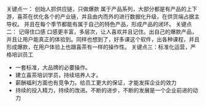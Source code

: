 关键点一： 创始人抓供应链，只做爆款
属于产品系列，大部分都是有产品的上下游，喜茶在优化各个的产业链，并且由内而外的进行数据化升级，在供货端占据主导权。
并且在每个季节都能有属于自己的特色产品，形成产品的闭环。
关键点二： 记得住口感
口感更丰富，多层次，让人喜欢并且记住。出自己的爆款产品，并且让用户能真正的体验到。同样也想到了，好多课这个软件，出各种课程，并且形成爆款，在用户体验上也跟喜茶有一样的操作性。
关键点三：标准化运营，严格培训员工
- 一套标准，大品牌的必要操作。
- 建立喜茶培训学员，持续培养人才。
- 薪酬福利方面也有竞争力。给员工更大的保证，才能发挥企业的效力
- 持续的投入精力，持续的改进。不断的进步，不断的发展是一个企业前进的动力
